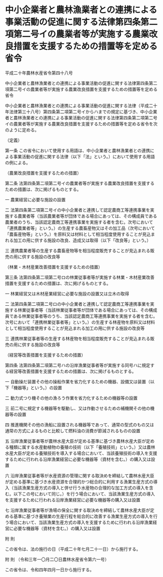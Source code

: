# 中小企業者と農林漁業者との連携による事業活動の促進に関する法律第四条第二項第二号イの農業者等が実施する農業改良措置を支援するための措置等を定める省令

平成二十年農林水産省令第四十八号

中小企業者と農林漁業者との連携による事業活動の促進に関する法律第四条第二項第二号イの農業者等が実施する農業改良措置を支援するための措置等を定める省令

中小企業者と農林漁業者との連携による事業活動の促進に関する法律（平成二十年法律第三十八号）第四条第二項第二号イからハまでの規定に基づき、中小企業者と農林漁業者との連携による事業活動の促進に関する法律第四条第二項第二号イの農業者等が実施する農業改良措置を支援するための措置等を定める省令を次のように定める。

（定義）

第一条 この省令において使用する用語は、中小企業者と農林漁業者との連携による事業活動の促進に関する法律（以下「法」という。）において使用する用語の例による。

（農業改良措置を支援するための措置）

第二条 法第四条第二項第二号イの農業者等が実施する農業改良措置を支援するための措置は、次に掲げるものとする。

一 農業経営に必要な施設の設置

二 法第四条第二項第二号イの中小企業者と連携して認定農商工等連携事業を実施する農業者等（当該農業者等が団体である場合にあっては、その構成員である農業者のうち、当該認定農商工等連携事業を実施する者を含む。次号において「連携農業者等」という。）の生産する農畜産物又はその加工品（次号において「農畜産物等」という。）を原料又は材料として相当程度使用することが見込まれる加工の用に供する施設の改良、造成又は取得（以下「改良等」という。）

三 連携農業者等の生産する農畜産物等を相当程度販売することが見込まれる販売の用に供する施設の改良等

（林業・木材産業改善措置を支援するための措置）

第三条 法第四条第二項第二号ロの林業従事者等が実施する林業・木材産業改善措置を支援するための措置は、次に掲げるものとする。

一 林業経営又は木材産業経営に必要な施設の設置又は立木の取得

二 法第四条第二項第二号ロの中小企業者と連携して認定農商工等連携事業を実施する林業従事者等（当該林業従事者等が団体である場合にあっては、その構成員である林業従事者等のうち、当該認定農商工等連携事業を実施する者を含む。次号において「連携林業従事者等」という。）の生産する林産物を原料又は材料として相当程度使用することが見込まれる加工の用に供する施設の改良等

三 連携林業従事者等の生産する林産物を相当程度販売することが見込まれる販売の用に供する施設の改良等

（経営等改善措置を支援するための措置）

第四条 法第四条第二項第二号ハの沿岸漁業従事者等が実施する同号ハに規定する経営等改善措置を支援するための措置は、次に掲げるものとする。

一 自動操だ装置その他の操船作業を省力化するための機器、設備又は装置（以下「機器等」という。）の設置

二 動力式つり機その他の漁ろう作業を省力化するための機器等の設置

三 前二号に規定する機器等を駆動し、又は作動させるための補機関その他の機器等の設置

四 推進機関その他の漁船に設置される機器等であって、通常の型式のもの又は通常の方式によるものと比較して燃料油の消費が節減されるものの設置

五 沿岸漁業従事者等が農林水産大臣が定める基準に基づき農林水産大臣が定める種類に属する水産動植物の養殖の技術（以下「養殖技術」という。）又は農林水産大臣が定める養殖技術を導入する場合において、当該養殖技術の導入を支援するために行われる沿岸漁業経営に必要な機器等（資材を含む。）の購入又は設置

六 沿岸漁業従事者等が水産資源の管理に関する取決めを締結して農林水産大臣が定める基準に基づき水産資源を合理的かつ総合的に利用する漁業生産方式の導入（当該漁業生産方式の導入と併せ行う水産物の合理的な加工方式の導入を含む。以下この号において同じ。）を行う場合において、当該漁業生産方式の導入を支援するために行われる沿岸漁業経営に必要な機器等の購入又は設置

七 沿岸漁業従事者等が漁場の保全に関する取決めを締結して農林水産大臣が定める基準に基づき養殖業の生産行程を総合的に改善する漁業生産方式の導入を行う場合において、当該漁業生産方式の導入を支援するために行われる沿岸漁業経営に必要な機器等（資材を含む。）の購入又は設置

附 則

この省令は、法の施行の日（平成二十年七月二十一日）から施行する。

附 則 （令和三年一〇月二〇日農林水産省令第六一号）

この省令は、令和四年四月一日から施行する。
